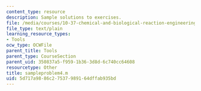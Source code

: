 ```yaml
---
content_type: resource
description: Sample solutions to exercises.
file: /media/courses/10-37-chemical-and-biological-reaction-engineering-spring-2007/5d717a9886c27537989164dffab935bd_sampleproblem4.m
file_type: text/plain
learning_resource_types:
- Tools
ocw_type: OCWFile
parent_title: Tools
parent_type: CourseSection
parent_uid: 350837a5-f959-1b36-3d8d-6c740cc64608
resourcetype: Other
title: sampleproblem4.m
uid: 5d717a98-86c2-7537-9891-64dffab935bd
---
```

